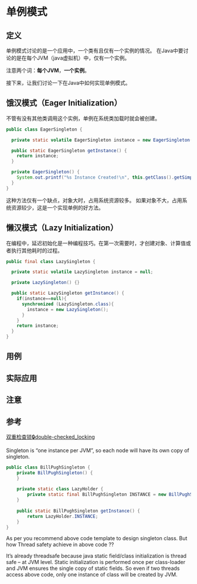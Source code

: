 

# 单例模式

## 定义

单例模式讨论的是一个应用中，一个类有且仅有一个实例的情况。
在Java中要讨论的是在每个JVM（java虚拟机）中，仅有一个实例。

注意两个词：**每个JVM**，**一个实例**。

接下来，让我们讨论一下在Java中如何实现单例模式。

## 饿汉模式（Eager Initialization）

不管有没有其他类调用这个实例，单例在系统类加载时就会被创建。

```java
public class EagerSingleton {

  private static volatile EagerSingleton instance = new EagerSingleton();

  public static EagerSingleton getInstance() {
    return instance;
  }

  private EagerSingleton() {
    System.out.printf("%s Instance Created!\n", this.getClass().getSimpleName());
  }
}
```

这种方法仅有一个缺点，对象大时，占用系统资源较多。
如果对象不大，占用系统资源较少，这是一个实现单例的好方法。

## 懒汉模式（Lazy Initialization）

在编程中，延迟初始化是一种编程技巧。在第一次需要时，才创建对象、计算值或者执行其他耗时的过程。

```java
public final class LazySingleton {

  private static volatile LazySingleton instance = null;

  private LazySingleton() {}

  public static LazySingleton getInstance() {
    if(instance==null){
      synchronized (LazySingleton.class){
        instance = new LazySingleton();
      }
    }
    return instance;
  }
}
```

## 用例

## 实际应用

## 注意

## 参考

[双重检查锁🔒double-checked_locking](https://en.wikipedia.org/wiki/Double-checked_locking)

Singleton is “one instance per JVM”, so each node will have its own copy of singleton.


```java
public class BillPughSingleton {
    private BillPughSingleton() {
    }
  
    private static class LazyHolder {
        private static final BillPughSingleton INSTANCE = new BillPughSingleton();
    }
  
    public static BillPughSingleton getInstance() {
        return LazyHolder.INSTANCE;
    }
}
```

As per you recommend above code template to design singleton class.
But how Thread safety achieve in above code ??

It’s already threadsafe because java static field/class 
initialization is thread safe – at JVM level. 
Static initialization is performed once per class-loader and JVM 
ensures the single copy of static fields. So even if two threads access above code, 
only one instance of class will be created by JVM.

